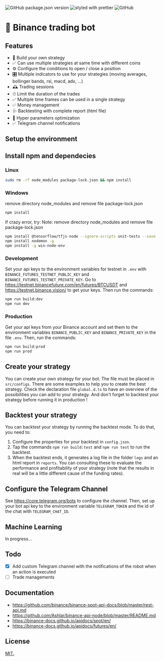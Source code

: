 ![GitHub package.json version](https://img.shields.io/github/package-json/v/mxjoly/binance-trading-bot)
![styled with prettier](https://img.shields.io/badge/styled_with-prettier-ff69b4.svg)
![GitHub](https://img.shields.io/github/license/mxjoly/binance-trading-bot)

# 🤖 Binance trading bot

## Features

- 🔨 Build your own strategy
- ✅ Can use multiple strategies at same time with different coins
- ⚙️ Configure the conditions to open / close a position
- 🎛 Multiple indicators to use for your strategies (moving averages, bollinger bands, rsi, macd, adx, ...)
- 🕰 Trading sessions
- ⏱ Limit the duration of the trades
- ✅ Multiple time frames can be used in a single strategy
- ✅ Money management
- 🩺 Backtesting with complete report (html file)
- 💊 Hyper parameters optimization
- ✅ Telegram channel notifications

## Setup the environment

## Install npm and dependecies

### Linux

```bash
sudo rm -rf node_modules package-lock.json && npm install
```

### Windows

remove directory node_modules and remove file package-lock.json

```bash
npm install
```

If crazy error, try:
Note: remove directory node_modules and remove file package-lock.json

```bash
npm install @tensorflow/tfjs-node --ignore-scripts unit-tests --save
npm install nodemon -g
npm install -g win-node-env
```

### Development

Set your api keys to the environment variables for testnet in `.env` with `BINANCE_FUTURES_TESTNET_PUBLIC_KEY` and `BINANCE_FUTURES_TESTNET_PRIVATE_KEY`. Go to https://testnet.binancefuture.com/en/futures/BTCUSDT and https://testnet.binance.vision/ to get your keys. Then run the commands:

```bash
npm run build:dev
npm run dev
```

### Production

Get your api keys from your Binance account and set them to the environment variables `BINANCE_PUBLIC_KEY` and `BINANCE_PRIVATE_KEY` in the file `.env`. Then, run the commands:

```bash
npm run build:prod
npm run prod
```

## Create your strategy

You can create your own strategy for your bot. The file must be placed in `src/configs`. There are some examples to help you to create the best strategy. Check the declaration file `global.d.ts` to have an overview of the possibilities you can add to your strategy. And don't forget to backtest your strategy before running it in production !

## Backtest your strategy

You can backtest your strategy by running the backtest mode. To do that, you need to:

1. Configure the properties for your backtest in `config.json`.
2. Tap the commands `npm run build:test` and `npm run test` to run the backtest.
3. When the backtest ends, it generates a log file in the folder `logs` and an html report in `reports`. You can consulting these to evaluate the performance and profitability of your strategy (note that the results in real will be a little different cause of the funding rates).

## Configure the Telegram Channel

See https://core.telegram.org/bots to configure the channel. Then, set up your bot api key to the environment variable `TELEGRAM_TOKEN` and the id of the chat with `TELEGRAM_CHAT_ID`.

## Machine Learning

In progress...

## Todo

- [x] Add custom Telegram channel with the notifications of the robot when an action is executed
- [ ] Trade managements

## Documentation

- https://github.com/binance/binance-spot-api-docs/blob/master/rest-api.md
- https://github.com/Ashlar/binance-api-node/blob/master/README.md
- https://binance-docs.github.io/apidocs/spot/en/
- https://binance-docs.github.io/apidocs/futures/en/

## License

[MIT.](./LICENSE)
